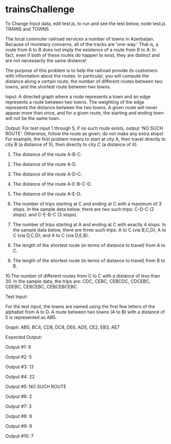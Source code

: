 # trainsChallenge

To Change Input data, edit test.js, to run and see the test below, node test.js
TRAINS and TOWNS

 

The local commuter railroad services a number of towns in Azerbaijan.  Because of monetary concerns, all of the tracks are 'one-way.'  That is, a route from A to B does not imply the existence of a route from B to A. In fact, even if both of these routes do happen to exist, they are distinct and are not necessarily the same distance!

 

The purpose of this problem is to help the railroad provide its customers with information about the routes.  In particular, you will compute the distance along a certain route, the number of different routes between two towns, and the shortest route between two towns.

 

Input:  A directed graph where a node represents a town and an edge represents a route between two towns.  The weighting of the edge represents the distance between the two towns.  A given route will never appear more than once, and for a given route, the starting and ending town will not be the same town.

 

Output: For test input 1 through 5, if no such route exists, output 'NO SUCH ROUTE'.  Otherwise, follow the route as given; do not make any extra stops!  For example, the first problem means to start at city A, then travel directly to city B (a distance of 5), then directly to city C (a distance of 4).

 

1. The distance of the route A-B-C.

2. The distance of the route A-D.

3. The distance of the route A-D-C.

4. The distance of the route A-E-B-C-D.

5. The distance of the route A-E-D.

6. The number of trips starting at C and ending at C with a maximum of 3 stops.  In the sample data below, there are two such trips: C-D-C (2 stops). and C-E-B-C (3 stops).

7. The number of trips starting at A and ending at C with exactly 4 stops.  In the sample data below, there are three such trips: A to C (via B,C,D); A to C (via D,C,D); and A to C (via D,E,B).

8. The length of the shortest route (in terms of distance to travel) from A to C.

9. The length of the shortest route (in terms of distance to travel) from B to B.

10.The number of different routes from C to C with a distance of less than 30.  In the sample data, the trips are: CDC, CEBC, CEBCDC, CDCEBC, CDEBC, CEBCEBC, CEBCEBCEBC.

 

Test Input:

For the test input, the towns are named using the first few letters of the alphabet from A to D.  A route between two towns (A to B) with a distance of 5 is represented as AB5.

Graph: AB5, BC4, CD8, DC8, DE6, AD5, CE2, EB3, AE7

Expected Output:

Output #1: 9

Output #2: 5

Output #3: 13

Output #4: 22

Output #5: NO SUCH ROUTE

Output #6: 2

Output #7: 3

Output #8: 9

Output #9: 9

Output #10: 7

 
